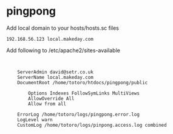 pingpong
========

 
Add local domain to your hosts/hosts.sc files

<code>192.168.56.123	local.makeday.com</code>


Add following to /etc/apache2/sites-available

<code>
<VirtualHost *:80>
	ServerAdmin david@setr.co.uk
	ServerName local.makeday.com
	DocumentRoot /home/totoro/htdocs/pingpong/public
	<Directory /home/totoro/htdocs/pingpong/pulic>
		Options Indexes FollowSymLinks MultiViews
		AllowOverride All
		Allow from all
	</Directory>
	ErrorLog /home/totoro/logs/pingpong.error.log
	LogLevel warn
	CustomLog /home/totoro/logs/pinpong.access.log combined
</VirtualHost>
</code>